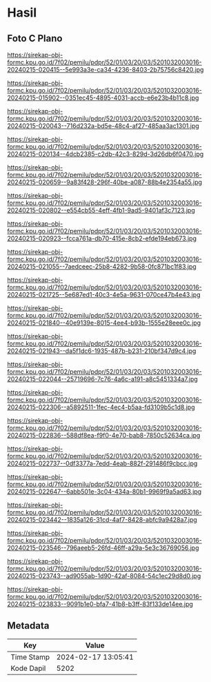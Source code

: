 # Hasil

## Foto C Plano

https://sirekap-obj-formc.kpu.go.id/7f02/pemilu/pdpr/52/01/03/20/03/5201032003016-20240215-020415--5e993a3e-ca34-4236-8403-2b75756c8420.jpg

https://sirekap-obj-formc.kpu.go.id/7f02/pemilu/pdpr/52/01/03/20/03/5201032003016-20240215-015902--0351ec45-4895-4031-accb-e6e23b4b11c8.jpg

https://sirekap-obj-formc.kpu.go.id/7f02/pemilu/pdpr/52/01/03/20/03/5201032003016-20240215-020043--716d232a-bd5e-48c4-af27-485aa3ac1301.jpg

https://sirekap-obj-formc.kpu.go.id/7f02/pemilu/pdpr/52/01/03/20/03/5201032003016-20240215-020134--4dcb2385-c2db-42c3-829d-3d26db6f0470.jpg

https://sirekap-obj-formc.kpu.go.id/7f02/pemilu/pdpr/52/01/03/20/03/5201032003016-20240215-020659--9a83f428-296f-40be-a087-88b4e2354a55.jpg

https://sirekap-obj-formc.kpu.go.id/7f02/pemilu/pdpr/52/01/03/20/03/5201032003016-20240215-020802--e554cb55-4eff-4fb1-9ad5-9401af3c7123.jpg

https://sirekap-obj-formc.kpu.go.id/7f02/pemilu/pdpr/52/01/03/20/03/5201032003016-20240215-020923--fcca761a-db70-415e-8cb2-efde194eb673.jpg

https://sirekap-obj-formc.kpu.go.id/7f02/pemilu/pdpr/52/01/03/20/03/5201032003016-20240215-021055--7aedceec-25b8-4282-9b58-0fc871bc1f83.jpg

https://sirekap-obj-formc.kpu.go.id/7f02/pemilu/pdpr/52/01/03/20/03/5201032003016-20240215-021725--5e687ed1-40c3-4e5a-9631-070ce47b4e43.jpg

https://sirekap-obj-formc.kpu.go.id/7f02/pemilu/pdpr/52/01/03/20/03/5201032003016-20240215-021840--40e9139e-8015-4ee4-b93b-1555e28eee0c.jpg

https://sirekap-obj-formc.kpu.go.id/7f02/pemilu/pdpr/52/01/03/20/03/5201032003016-20240215-021943--da5f1dc6-1935-487b-b231-210bf347d9c4.jpg

https://sirekap-obj-formc.kpu.go.id/7f02/pemilu/pdpr/52/01/03/20/03/5201032003016-20240215-022044--25719696-7c76-4a6c-a191-a8c5451334a7.jpg

https://sirekap-obj-formc.kpu.go.id/7f02/pemilu/pdpr/52/01/03/20/03/5201032003016-20240215-022306--a5892511-1fec-4ec4-b5aa-fd3109b5c1d8.jpg

https://sirekap-obj-formc.kpu.go.id/7f02/pemilu/pdpr/52/01/03/20/03/5201032003016-20240215-022836--588df8ea-f9f0-4e70-bab8-7850c52634ca.jpg

https://sirekap-obj-formc.kpu.go.id/7f02/pemilu/pdpr/52/01/03/20/03/5201032003016-20240215-022737--0df3377a-7edd-4eab-882f-291486f9cbcc.jpg

https://sirekap-obj-formc.kpu.go.id/7f02/pemilu/pdpr/52/01/03/20/03/5201032003016-20240215-022647--6abb501e-3c04-434a-80b1-9969f9a5ad63.jpg

https://sirekap-obj-formc.kpu.go.id/7f02/pemilu/pdpr/52/01/03/20/03/5201032003016-20240215-023442--1835a126-31cd-4af7-8428-abfc9a9428a7.jpg

https://sirekap-obj-formc.kpu.go.id/7f02/pemilu/pdpr/52/01/03/20/03/5201032003016-20240215-023546--796aeeb5-26fd-46ff-a29a-5e3c36769056.jpg

https://sirekap-obj-formc.kpu.go.id/7f02/pemilu/pdpr/52/01/03/20/03/5201032003016-20240215-023743--ad9055ab-1d90-42af-8084-54c1ec29d8d0.jpg

https://sirekap-obj-formc.kpu.go.id/7f02/pemilu/pdpr/52/01/03/20/03/5201032003016-20240215-023833--9091b1e0-bfa7-41b8-b3ff-83f133de14ee.jpg


## Metadata

| Key        | Value               |
| ---------- | ------------------- |
| Time Stamp | 2024-02-17 13:05:41 |
| Kode Dapil | 5202                |



